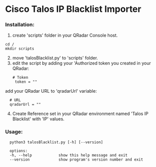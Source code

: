 # Cisco Talos IP Blacklist Importer
### Installation:
1. create 'scripts' folder in your QRadar Console host.
  ```
  cd /
  mkdir scripts
  ```
2. move 'talosBlacklist.py' to 'scripts' folder.
3. edit the script by adding your 'Authorized token you created in your QRadar:
   ```
   # Token
    token = ""
   ```
  add your QRadar URL to 'qradarUrl' variable:
  ```
    # URL
    qradarUrl = ""
  ```
4. Create Reference set in your QRadar environment named 'Talos IP Blacklist' with 'IP' values.
   
### Usage:
```
  python3 talosBlacklist.py [-h] [--version]

  options:
  -h, --help            show this help message and exit
  --version             show program's version number and exit
```


